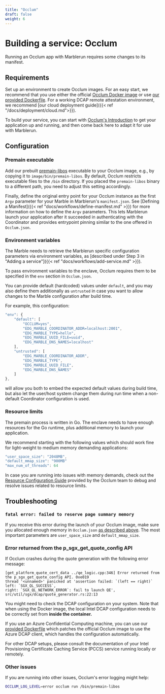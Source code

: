```yaml
---
title: "Occlum"
draft: false
weight: 6
---
```


# Building a service: Occlum
Running an Occlum app with Marblerun requires some changes to its manifest.

## Requirements
Set up an environment to create Occlum images. For an easy start, we recommend that you use either the official [Occlum Docker image](https://hub.docker.com/r/occlum/occlum) or use [our provided Dockerfile](https://github.com/edgelesssys/marblerun/blob/master/samples/occlum-hello/Dockerfile). For a working DCAP remote attestation environment, we recommend [our cloud deployment guide]({{< ref "/docs/deployment/cloud.md">}}).

To build your service, you can start with [Occlum's Introduction](https://github.com/occlum/occlum#introduction) to get your application up and running, and then come back here to adapt it for use with Marblerun.

## Configuration
### Premain executable
Add our prebuilt [premain-libos](https://github.com/edgelesssys/marblerun/releases/download/latest/premain-libos) executable to your Occlum image, e.g., by copying it to `image/bin/premain-libos`. By default, Occlum restricts executable files to the `/bin` directory. If you placed the `premain-libos` binary to a different path, you need to adjust this setting accordingly.

Finally, define the original entry point for your Occlum instance as the first `Argv` parameter for your Marble in Marblerun's `manifest.json`. See [Defining a Manifest]({{< ref "docs/workflows/define-manifest.md" >}}) for more information on how to define the `Argv` parameters. This lets Marblerun launch your application after it succeeded in authenticating with the Coordinator and provides entrypoint pinning similar to the one offered in `Occlum.json`.

### Environment variables
The Marble needs to retrieve the Marblerun specific configuration parameters via environment variables, as [described under Step 3 in "Adding a service"]({{< ref "docs/workflows/add-service.md" >}}).

To pass environment variables to the enclave, Occlum requires them to be specified in the `env` section in `Occlum.json`.

You can provide default (hardcoded) values under `default`, and you may also define them additionally as `untrusted` in case you want to allow changes to the Marble configuration after build time.

For example, this configuration:
```javascript
"env": {
    "default": [
        "OCCLUM=yes",
        "EDG_MARBLE_COORDINATOR_ADDR=localhost:2001",
        "EDG_MARBLE_TYPE=hello",
        "EDG_MARBLE_UUID_FILE=uuid",
        "EDG_MARBLE_DNS_NAMES=localhost"
    ],
    "untrusted": [
        "EDG_MARBLE_COORDINATOR_ADDR",
        "EDG_MARBLE_TYPE",
        "EDG_MARBLE_UUID_FILE",
        "EDG_MARBLE_DNS_NAMES"
    ]
},
```

will allow you both to embed the expected default values during build time, but also let the user/host system change them during run time when a non-default Coordinator configuration is used.

### Resource limits
The premain process is written in Go. The enclave needs to have enough resources for the Go runtime, plus additional memory to launch your application.

We recommend starting with the following values which should work fine for light-weight to medium memory demanding applications:
```javascript
"user_space_size": "2048MB",
"default_mmap_size": "900MB"
"max_num_of_threads": 64
```

In case you are running into issues with memory demands, check out the [Resource Configuration Guide](https://github.com/occlum/occlum/blob/master/docs/resource_config_guide.md) provided by the Occlum team to debug and resolve issues related to resource limits.

## Troubleshooting
### `fatal error: failed to reserve page summary memory`

If you receive this error during the launch of your Occlum image, make sure you allocated enough memory in `Occlum.json` [as described above](#resource-limits). The most important parameters are `user_space_size` and `default_mmap_size`.

### Error returned from the p_sgx_get_quote_config API

If Occlum crashes during the quote generation with the following error message:
```
[get_platform_quote_cert_data ../qe_logic.cpp:346] Error returned from the p_sgx_get_quote_config API. 0xe019
thread '<unnamed>' panicked at 'assertion failed: `(left == right)`
left: `SGX_QL_SUCCESS`,
right: `SGX_QL_NETWORK_ERROR`: fail to launch QE', src/util/sgx/dcap/quote_generator.rs:22:13
```

You might need to check the DCAP configuration on your system. Note that when using the Docker image, the local Intel DCAP configuration needs to be correctly set from **inside the container.**

If you use an Azure Confidential Computing machine, you can use our [provided Dockerfile](https://github.com/edgelesssys/marblerun/blob/master/samples/occlum-hello/Dockerfile) which patches the official Occlum image to use the Azure DCAP client, which handles the configuration automatically.

For other DCAP setups, please consult the documentation of your Intel Provisioning Certificate Caching Service (PCCS) service running locally or remotely.

### Other issues
If you are running into other issues, Occlum's error logging might help:
```bash
OCCLUM_LOG_LEVEL=error occlum run /bin/premain-libos
```
